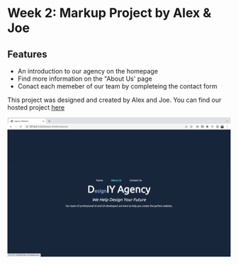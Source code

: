 # Week 2: Markup Project by Alex & Joe

## Features 
 - An introduction to our agency on the homepage 
 - Find more information on the "About Us' page 
 - Conact each memeber of our team by completeing the contact form

This project was designed and created by Alex and Joe. You can find our hosted project [here](https://fac25.github.io/week2-MarkupProject-Alex-Joe/)

![agency website screenshot](Images/desktop_layout.png)

